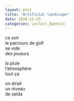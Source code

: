 ```yaml
---
layout: post
title: "Artificial landscape"
date: 2020-11-23
categories: Leclerc_Quentin
---
```


ce soir  
le parcours de golf  
se vide  
des joueurs

la pluie  
l’atmosphère  
tout ça

on dirait  
un niveau  
de zelda
